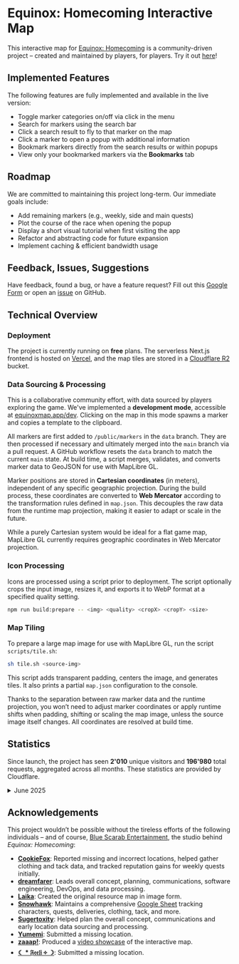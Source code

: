 # Equinox: Homecoming Interactive Map

This interactive map for [Equinox: Homecoming](https://store.steampowered.com/app/3258290/Equinox_Homecoming/) is a community-driven project – created and maintained by players, for players. Try it out [here](https://equinoxmap.app/)!

## Implemented Features

The following features are fully implemented and available in the live version:

- Toggle marker categories on/off via click in the menu
- Search for markers using the search bar
- Click a search result to fly to that marker on the map
- Click a marker to open a popup with additional information
- Bookmark markers directly from the search results or within popups
- View only your bookmarked markers via the **Bookmarks** tab

## Roadmap

We are committed to maintaining this project long-term. Our immediate goals include:

- Add remaining markers (e.g., weekly, side and main quests)
- Plot the course of the race when opening the popup
- Display a short visual tutorial when first visiting the app
- Refactor and abstracting code for future expansion
- Implement caching & efficient bandwidth usage

## Feedback, Issues, Suggestions

Have feedback, found a bug, or have a feature request? Fill out this [Google Form](https://docs.google.com/forms/d/e/1FAIpQLScLE-dfJ5pjGvxtdScB9KYc0hX9cZI7c1ba80hR33Ceieu2JA/viewform?usp=header) or open an [issue](https://github.com/dreamfarer/equinox-map/issues/new) on GitHub.

## Technical Overview

### Deployment

The project is currently running on **free** plans. The serverless Next.js frontend is hosted on [Vercel](https://vercel.com/), and the map tiles are stored in a [Cloudflare R2](https://www.cloudflare.com/en-gb/developer-platform/products/r2/) bucket.

### Data Sourcing & Processing

This is a collaborative community effort, with data sourced by players exploring the game.
We've implemented a **development mode**, accessible at [equinoxmap.app/dev](https://equinoxmap.app/dev). Clicking on the map in this mode spawns a marker and copies a template to the clipboard.

All markers are first added to `/public/markers` in the `data` branch. They are then processed if necessary and ultimately merged into the `main` branch via a pull request. A GitHub workflow resets the `data` branch to match the current `main` state. At build time, a script merges, validates, and converts marker data to GeoJSON for use with MapLibre GL.

Marker positions are stored in **Cartesian coordinates** (in meters), independent of any specific geographic projection. During the build process, these coordinates are converted to **Web Mercator** according to the transformation rules defined in `map.json`. This decouples the raw data from the runtime map projection, making it easier to adapt or scale in the future.

While a purely Cartesian system would be ideal for a flat game map, MapLibre GL currently requires geographic coordinates in Web Mercator projection.

### Icon Processing

Icons are processed using a script prior to deployment. The script optionally crops the input image, resizes it, and exports it to WebP format at a specified quality setting.

```bash
npm run build:prepare -- <img> <quality> <cropX> <cropY> <size>
```

### Map Tiling

To prepare a large map image for use with MapLibre GL, run the script `scripts/tile.sh`:

```bash
sh tile.sh <source-img>
```

This script adds transparent padding, centers the image, and generates tiles. It also prints a partial `map.json` configuration to the console.

Thanks to the separation between raw marker data and the runtime projection, you won’t need to adjust marker coordinates or apply runtime shifts when padding, shifting or scaling the map image, unless the source image itself changes. All coordinates are resolved at build time.

## Statistics

Since launch, the project has seen **2'010** unique visitors and **196'980** total requests, aggregated across all months. These statistics are provided by Cloudflare.

<details>
<summary>June 2025</summary>
<br>

Unique Visitors: **2'010** \
Total Requests: **196'980**

</details>

## Acknowledgements

This project wouldn’t be possible without the tireless efforts of the following individuals – and of course, [Blue Scarab Entertainment](https://www.bluescarab.se/), the studio behind _Equinox: Homecoming_:

- [**CookieFox**](https://discordapp.com/users/631401395454476298): Reported missing and incorrect locations, helped gather clothing and tack data, and tracked reputation gains for weekly quests initially.
- [**dreamfarer**](https://github.com/dreamfarer): Leads overall concept, planning, communications, software engineering, DevOps, and data processing.
- [**Laika**](https://discordapp.com/users/465185463226073109): Created the original resource map in image form.
- [**Snowhawk**](https://discordapp.com/users/163581134209286144): Maintains a comprehensive [Google Sheet](https://docs.google.com/spreadsheets/d/1brrDNw7LZ8xx_Wryy8NNE05T4MEF4cvGN1b9SYE4jjE/edit?usp=sharing) tracking characters, quests, deliveries, clothing, tack, and more.
- [**Sugertoxity**](https://discordapp.com/users/608320065439268864): Helped plan the overall concept, communications and early location data sourcing and processing.
- [**Yumemi**](https://discordapp.com/users/260818698091102209): Submitted a missing location.
- [**zaaap!**](https://www.youtube.com/@zaaap): Produced a [video showcase](https://youtu.be/MgLdL8X9BY8?si=bUZRQiI6bdl6MCRE) of the interactive map.
- [**☾ \* 𝔉𝔢𝔢𝔩𝔦 ༓ ☽**](https://discordapp.com/users/194775629244268545): Submitted a missing location.
